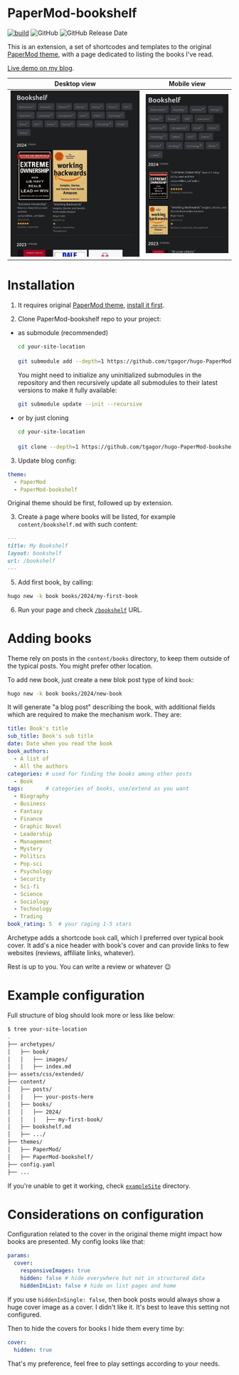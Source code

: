 # PaperMod-bookshelf

[![build](https://github.com/tgagor/hugo-PaperMod-bookshelf/actions/workflows/test-and-release.yml/badge.svg?branch=main)](https://github.com/tgagor/hugo-PaperMod-bookshelf/actions/workflows/test-and-release.yml)
![GitHub](https://img.shields.io/github/license/tgagor/hugo-PaperMod-bookshelf)
![GitHub Release Date](https://img.shields.io/github/release-date/tgagor/hugo-PaperMod-bookshelf)


This is an extension, a set of shortcodes and templates to the original [PaperMod theme](https://github.com/adityatelange/hugo-PaperMod), with a page dedicated to listing the books I've read.

[Live demo on my blog](https://gagor.pl/bookshelf/).

| Desktop view                          | Mobile view                         |
| ------------------------------------- | ----------------------------------- |
| ![Desktop view](./images/desktop.png) | ![Mobile view](./images/mobile.png) |

# Installation

1. It requires original [PaperMod theme](https://github.com/adityatelange/hugo-PaperMod), [install it first](https://github.com/adityatelange/hugo-PaperMod/wiki/Installation).

2. Clone PaperMod-bookshelf repo to your project:

- as submodule (recommended)
    ```bash
    cd your-site-location

    git submodule add --depth=1 https://github.com/tgagor/hugo-PaperMod-bookshelf.git themes/PaperMod-bookshelf
    ```

    You might need to initialize any uninitialized submodules in the repository and then recursively update all submodules to their latest versions to make it fully available:

    ```bash
    git submodule update --init --recursive
    ```

- or by just cloning
    ```bash
    cd your-site-location

    git clone --depth=1 https://github.com/tgagor/hugo-PaperMod-bookshelf.git themes/PaperMod-bookshelf
    ```

3. Update blog config:

```yaml
theme:
  - PaperMod
  - PaperMod-bookshelf
```

Original theme should be first, followed up by extension.

3. Create a page where books will be listed, for example `content/bookshelf.md` with such content:

```markdown
---
title: My Bookshelf
layout: bookshelf
url: /bookshelf
---
```

5. Add first book, by calling:

```bash
hugo new -k book books/2024/my-first-book
```

6. Run your page and check [`/bookshelf`](http://localhost:1313/bookshelf) URL.

# Adding books

Theme rely on posts in the `content/books` directory, to keep them outside of the typical posts. You might prefer other location.

To add new book, just create a new blok post type of kind `book`:

```bash
hugo new -k book books/2024/new-book
```

It will generate "a blog post" describing the book, with additional fields which are required to make the mechanism work. They are:

```yaml
title: Book's title
sub_title: Book's sub title
date: Date when you read the book
book_authors:
  - A list of
  - All the authors
categories: # used for finding the books among other posts
  - Book
tags:       # categories of books, use/extend as you want
  - Biography
  - Business
  - Fantasy
  - Finance
  - Graphic Novel
  - Leadership
  - Management
  - Mystery
  - Politics
  - Pop-sci
  - Psychology
  - Security
  - Sci-fi
  - Science
  - Sociology
  - Technology
  - Trading
book_rating: 5  # your raging 1-5 stars
```

Archetype adds a shortcode `book` call, which I preferred over typical book cover. It add's a nice header with book's cover and can provide links to few websites (reviews, affiliate links, whatever).

Rest is up to you. You can write a review or whatever :wink:

# Example configuration

Full structure of blog should look more or less like below:

```bash
$ tree your-site-location
.
├── archetypes/
│   ├── book/
│   │   ├── images/
│   │   ├── index.md
├── assets/css/extended/
├── content/
│   ├── posts/
│   │   ├── your-posts-here
│   ├── books/
│   │   ├── 2024/
│   │   |   ├── my-first-book/
│   ├── bookshelf.md
│   ├── .../
├── themes/
│   ├── PaperMod/
│   ├── PaperMod-bookshelf/
├── config.yaml
├── ...
```

If you're unable to get it working, check [`exampleSite`](./exampleSite/) directory.

# Considerations on configuration

Configuration related to the cover in the original theme might impact how books are presented. My config looks like that:

```yaml
params:
  cover:
    responsiveImages: true
    hidden: false # hide everywhere but not in structured data
    hiddenInList: false # hide on list pages and home
```

If you use `hiddenInSingle: false`, then book posts would always show a huge cover image as a cover. I didn't like it. It's best to leave this setting not configured.

Then to hide the covers for books I hide them every time by:

```yaml
cover:
  hidden: true
```

That's my preference, feel free to play settings according to your needs.
